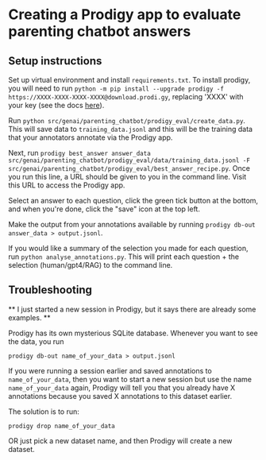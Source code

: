 # Creating a Prodigy app to evaluate parenting chatbot answers

## Setup instructions

Set up virtual environment and install `requirements.txt`. To install prodigy, you will need to run `python -m pip install --upgrade prodigy -f https://XXXX-XXXX-XXXX-XXXX@download.prodi.gy`, replacing 'XXXX' with your key (see the docs [here](https://prodi.gy/docs/install)).

Run `python src/genai/parenting_chatbot/prodigy_eval/create_data.py`. This will save data to `training_data.jsonl` and this will be the training data that your annotators annotate via the Prodigy app.

Next, run `prodigy best_answer answer_data src/genai/parenting_chatbot/prodigy_eval/data/training_data.jsonl -F src/genai/parenting_chatbot/prodigy_eval/best_answer_recipe.py`. Once you run this line, a URL should be given to you in the command line. Visit this URL to access the Prodigy app.

Select an answer to each question, click the green tick button at the bottom, and when you're done, click the "save" icon at the top left.

Make the output from your annotations available by running `prodigy db-out answer_data > output.jsonl`.

If you would like a summary of the selection you made for each question, run `python analyse_annotations.py`. This will print each question + the selection (human/gpt4/RAG) to the command line.

## Troubleshooting

** I just started a new session in Prodigy, but it says there are already some examples. **

Prodigy has its own mysterious SQLite database. Whenever you want to see the data, you run
```
prodigy db-out name_of_your_data > output.jsonl
```

If you were running a session earlier and saved annotations to `name_of_your_data`, then you want to start a new session but use the name `name_of_your_data` again, Prodigy will tell you that you already have X annotations because you saved X annotations to this dataset earlier.

The solution is to run:
```
prodigy drop name_of_your_data
```

OR just pick a new dataset name, and then Prodigy will create a new dataset.
